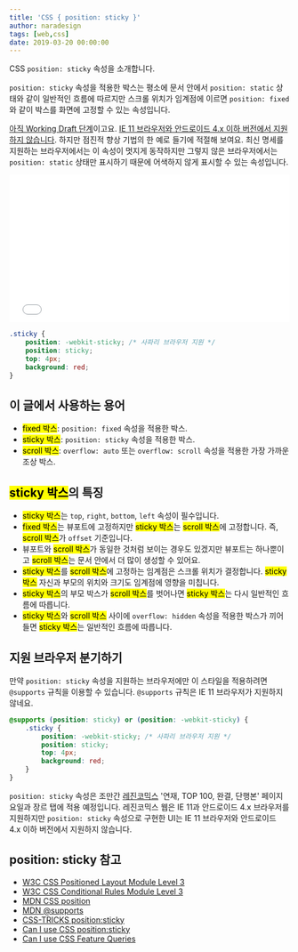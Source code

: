 ```yaml
---
title: 'CSS { position: sticky }'
author: naradesign
tags: [web,css]
date: 2019-03-20 00:00:00
---
```


CSS `position: sticky` 속성을 소개합니다.

`position: sticky` 속성을 적용한 박스는 평소에 문서 안에서 `position: static` 상태와 같이 일반적인 흐름에 따르지만 스크롤 위치가 임계점에 이르면 `position: fixed`와 같이 박스를 화면에 고정할 수 있는 속성입니다.

[아직 Working Draft 단계](https://www.w3.org/TR/css-position-3/#sticky-pos)이고요. [IE 11 브라우저와 안드로이드 4.x 이하 버전에서 지원하지 않습니다](https://caniuse.com/#feat=css-sticky). 하지만 점진적 향상 기법의 한 예로 들기에 적절해 보여요. 최신 명세를 지원하는 브라우저에서는 이 속성이 멋지게 동작하지만 그렇지 않은 브라우저에서는 `position: static` 상태만 표시하기 때문에 어색하지 않게 표시할 수 있는 속성입니다.

<iframe height="265" style="width: 100%;" scrolling="no" title="CSS { position: sticky }" src="//codepen.io/naradesign/embed/GeBxqe/?height=265&theme-id=0&default-tab=result" frameborder="no" allowtransparency="true" allowfullscreen="true">
  See the Pen <a href='https://codepen.io/naradesign/pen/GeBxqe/'>CSS { position: sticky }</a> by Jeong Chan-Myeong
  (<a href='https://codepen.io/naradesign'>@naradesign</a>) on <a href='https://codepen.io'>CodePen</a>.
</iframe>

```css
.sticky {
    position: -webkit-sticky; /* 사파리 브라우저 지원 */
    position: sticky;
    top: 4px;
    background: red;
}
```

## 이 글에서 사용하는 용어
* <mark>fixed 박스</mark>: `position: fixed` 속성을 적용한 박스.
* <mark>sticky 박스</mark>: `position: sticky` 속성을 적용한 박스.
* <mark>scroll 박스</mark>: `overflow: auto` 또는 `overflow: scroll` 속성을 적용한 가장 가까운 조상 박스.

## <mark>sticky 박스</mark>의 특징
* <mark>sticky 박스</mark>는 `top`, `right`, `bottom`, `left` 속성이 필수입니다.
* <mark>fixed 박스</mark>는 뷰포트에 고정하지만 <mark>sticky 박스</mark>는 <mark>scroll 박스</mark>에 고정합니다. 즉, <mark>scroll 박스</mark>가 `offset` 기준입니다.
* 뷰포트와 <mark>scroll 박스</mark>가 동일한 것처럼 보이는 경우도 있겠지만 뷰포트는 하나뿐이고 <mark>scroll 박스</mark>는 문서 안에서 더 많이 생성할 수 있어요.
* <mark>sticky 박스</mark>를 <mark>scroll 박스</mark>에 고정하는 임계점은 스크롤 위치가 결정합니다. <mark>sticky 박스</mark> 자신과 부모의 위치와 크기도 임계점에 영향을 미칩니다.
* <mark>sticky 박스</mark>의 부모 박스가 <mark>scroll 박스</mark>를 벗어나면 <mark>sticky 박스</mark>는 다시 일반적인 흐름에 따릅니다.
* <mark>sticky 박스</mark>와 <mark>scroll 박스</mark> 사이에 `overflow: hidden` 속성을 적용한 박스가 끼어들면 <mark>sticky 박스</mark>는 일반적인 흐름에 따릅니다.

## 지원 브라우저 분기하기
만약 `position: sticky` 속성을 지원하는 브라우저에만 이 스타일을 적용하려면 `@supports` 규칙을 이용할 수 있습니다. `@supports` 규칙은 IE 11 브라우저가 지원하지 않네요.

```css
@supports (position: sticky) or (position: -webkit-sticky) {
    .sticky {
        position: -webkit-sticky; /* 사파리 브라우저 지원 */
        position: sticky;
        top: 4px;
        background: red;
    }
}
```

`position: sticky` 속성은 조만간 [레진코믹스](https://www.lezhin.com/ko) '연재, TOP 100, 완결, 단행본' 페이지 요일과 장르 탭에 적용 예정입니다. 레진코믹스 웹은 IE 11과 안드로이드 4.x 브라우저를 지원하지만 `position: sticky` 속성으로 구현한 UI는 IE 11 브라우저와 안드로이드 4.x 이하 버전에서 지원하지 않습니다.

## position: sticky 참고
* [W3C CSS Positioned Layout Module Level 3](https://www.w3.org/TR/css-position-3/#sticky-pos)
* [W3C CSS Conditional Rules Module Level 3](https://www.w3.org/TR/css3-conditional/#at-supports)
* [MDN CSS position](https://developer.mozilla.org/en-US/docs/Web/CSS/position)
* [MDN @supports](https://developer.mozilla.org/en-US/docs/Web/CSS/@supports)
* [CSS-TRICKS position:sticky](https://css-tricks.com/position-sticky-2/)
* [Can I use CSS position:sticky](https://caniuse.com/#search=sticky)
* [Can I use CSS Feature Queries](https://caniuse.com/#feat=css-featurequeries)
